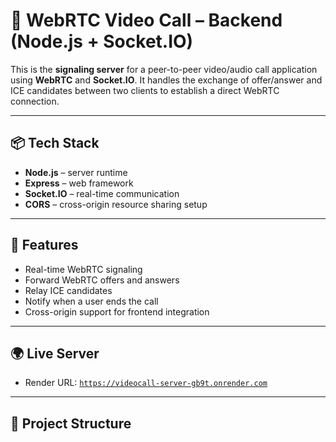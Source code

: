 # 🔌 WebRTC Video Call – Backend (Node.js + Socket.IO)

This is the **signaling server** for a peer-to-peer video/audio call application using **WebRTC** and **Socket.IO**. It handles the exchange of offer/answer and ICE candidates between two clients to establish a direct WebRTC connection.

---

## 📦 Tech Stack

- **Node.js** – server runtime
- **Express** – web framework
- **Socket.IO** – real-time communication
- **CORS** – cross-origin resource sharing setup

---

## 🚀 Features

- Real-time WebRTC signaling
- Forward WebRTC offers and answers
- Relay ICE candidates
- Notify when a user ends the call
- Cross-origin support for frontend integration

---

## 🌍 Live Server

- Render URL: [`https://videocall-server-gb9t.onrender.com`](https://videocall-server-gb9t.onrender.com)

---

## 📁 Project Structure

